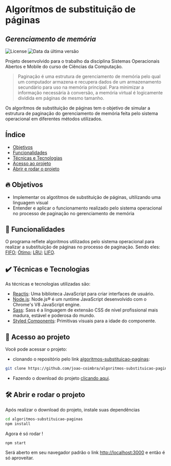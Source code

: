 # Algorítmos de substituição de páginas
## _Gerenciamento de memória_

![License](https://img.shields.io/badge/license-MIT-green) ![Data da última versão](https://img.shields.io/badge/release%20date-august-yellowgreen)

Projeto desenvolvido para o trabalho da disciplina Sistemas Operacionais Abertos e Mobile do curso de Ciências da Computação.

> Paginação é uma estrutura de gerenciamento de memória pelo qual um computador armazena e recupera dados de um armazenamento secundário para uso na memória principal. Para minimizar a informação necessária à conversão, a memória virtual é logicamente dividida em páginas de mesmo tamanho.

Os algorítmos de substituição de páginas tem o objetivo de simular a estrutura de paginação do gerenciamento de memória feita pelo sistema operacional em diferentes métodos utilizados.

## Índice

* [Objetivos](#🔥-objetivos)
* [Funcionalidades](#🔨-funcionalidades)
* [Técnicas e Tecnologias](#✔️-técnicas-e-tecnologias)
* [Acesso ao projeto](#📁-acesso-ao-projeto)
* [Abrir e rodar o projeto](#🛠️-abrir-e-rodar-o-projeto)

## 🔥 Objetivos

- Implementar os algotítmos de substituição de páginas, ultilizando uma linguagem visual
- Entender e aplicar o funcionamento realizado pelo sistema operacional no processo de paginação no gerenciamento de memória

## 🔨 Funcionalidades

O programa reflete algoritmos utilizados pelo sistema operacional para realizar a substituição de páginas no processo de paginação.
Sendo eles: [FIFO](#fifo); [Ótimo](#great); [LRU](#lru); [LIFO](#lifo).

## ✔️ Técnicas e Tecnologias

As técnicas e tecnologias utilizadas são:

- [Reactjs](https://reactjs.org/): Uma biblioteca JavaScript para criar interfaces de usuário.
- [Node.js](https://nodejs.org/): Node.js® é um runtime JavaScript desenvolvido com o Chrome's V8 JavaScript engine.
- [Sass](https://sass-lang.com/): Sass é a linguagem de extensão CSS de nível profissional mais madura, estável e poderosa  do mundo.
- [Styled Components](https://styled-components.com/): Primitivas visuais para a idade do componente.

## 📁 Acesso ao projeto

Você pode acessar o projeto:
- clonando o repositório pelo link [algoritmos-substituicao-paginas](https://github.com/joao-coimbra/algoritmos-substituicao-paginas.git):

```sh
git clone https://github.com/joao-coimbra/algoritmos-substituicao-paginas.git
```

- Fazendo o download do projeto [clicando aqui](https://github.com/joao-coimbra/algoritmos-substituicao-paginas/archive/refs/heads/master.zip).

## 🛠️ Abrir e rodar o projeto

Após realizar o download do projeto, instale suas dependências

```sh
cd algoritmos-substituicao-paginas
npm install
```

Agora é só rodar !

```sh
npm start
```

Será aberto em seu navegador padrão o link [http://localhost:3000](http://localhost:3000) e então é só aproveitar.